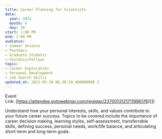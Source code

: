 ```yaml
---
title: Career Planning for Scientists
date:
  year: 2021
  month: 6
  day: 10
start: 1:00 PM
end: 2:00 PM
audience:
- Summer Interns
- Postbacs
- Graduate Students
- Postdocs/Fellows
topic:
- Career Exploration
- Personal Development
- Job Search Skills
updated_at: 2021-05-10 06:30:29.000000000 Z
---
```

Event
Link: [https://attendee.gotowebinar.com/register/2370013121711996176][1]

Understand how your personal interests, skills, and values contribute to
your future career success. Topics to be covered include the importance
of career decision making, learning styles, self-assessment,
transferrable skills, defining success, personal needs, work/life
balance, and articulating short-term and long-term goals.



[1]: https://attendee.gotowebinar.com/register/2370013121711996176
